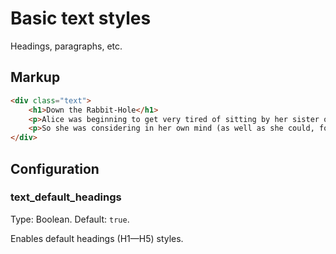 # Basic text styles

Headings, paragraphs, etc.


## Markup

```html
<div class="text">
	<h1>Down the Rabbit-Hole</h1>
	<p>Alice was beginning to get very tired of sitting by her sister on the bank, and of having nothing to do: once or twice she had peeped into the book her sister was reading, but it had no pictures or conversations in it, “and what is the use of a book,” thought Alice “without pictures or conversation?”</p>
	<p>So she was considering in her own mind (as well as she could, for the hot day made her feel very sleepy and stupid), whether the pleasure of making a daisy-chain would be worth the trouble of getting up and picking the daisies, when suddenly a White Rabbit with pink eyes ran close by her.</p>
</div>
```

## Configuration

### text_default_headings

Type: Boolean. Default: `true`.

Enables default headings (H1—H5) styles.
